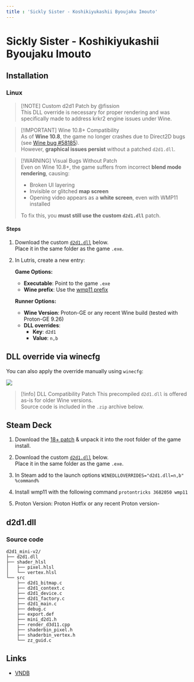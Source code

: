 ```yaml
---
title : 'Sickly Sister - Koshikiyukashii Byoujaku Imouto'
---
```


<script setup> 
import DownloadButton from '@components/DownloadButton.vue'
</script>


# Sickly Sister - Koshikiyukashii Byoujaku Imouto
## Installation

### Linux

> [!NOTE] Custom d2d1 Patch by @fission  
> This DLL override is necessary for proper rendering and was specifically made to address krkr2 engine issues under Wine.

> [!IMPORTANT] Wine 10.8+ Compatibility  
> As of **Wine 10.8**, the game no longer crashes due to Direct2D bugs (see [Wine bug #58185](https://bugs.winehq.org/show_bug.cgi?id=58185)).  
> However, **graphical issues persist** without a patched `d2d1.dll`.

> [!WARNING] Visual Bugs Without Patch  
> Even on Wine 10.8+, the game suffers from incorrect **blend mode rendering**, causing:  
> - Broken UI layering  
> - Invisible or glitched **map screen**  
> - Opening video appears as a **white screen**, even with WMP11 installed  
>  
> To fix this, you **must still use the custom `d2d1.dll`** patch.

#### Steps

1. Download the custom [`d2d1.dll`](#d2d1-dll) below.  
   Place it in the same folder as the game `.exe`.

2. In Lutris, create a new entry:

   **Game Options:**
   - **Executable**: Point to the game `.exe`
   - **Wine prefix**: Use the [wmp11 prefix](../linux/wineprefixes.md)

   **Runner Options:**
   - **Wine Version**: Proton-GE or any recent Wine build (tested with Proton-GE 9.26)
   - **DLL overrides**:
     - **Key**: `d2d1`
     - **Value**: `n,b`

## DLL override via winecfg

You can also apply the override manually using `winecfg`:

![](https://github.com/b-fission/vn_winestuff/blob/main/custom-fixes/krkr-d2d1/wine_override.png?raw=true)

> [!info] DLL Compatibility Patch
> This precompiled `d2d1.dll` is offered as-is for older Wine versions.  
> Source code is included in the `.zip` archive below.

## Steam Deck
1. Download the [18+ patch](https://appendingpulse.jp/dl/dok7cefc0mv7?lang=en) & unpack it into the root folder of the game install. 

2. Download the custom [`d2d1.dll`](#d2d1-dll) below.  
   Place it in the same folder as the game `.exe`.

3. In Steam add to the launch options `WINEDLLOVERRIDES="d2d1.dll=n,b" %command%`

4. Install wmp11 with the following command `protontricks 3682050 wmp11`

5. Proton Version: Proton Hotfix or any recent Proton version-

## d2d1.dll
<DownloadButton filePath="dlls/d2d1.dll" />

### Source code
<DownloadButton filePath="dlls/d2d1_mini-v2.zip" />

```
d2d1_mini-v2/
├── d2d1.dll
├── shader_hlsl
│   ├── pixel.hlsl
│   └── vertex.hlsl
└── src
    ├── d2d1_bitmap.c
    ├── d2d1_context.c
    ├── d2d1_device.c
    ├── d2d1_factory.c
    ├── d2d1_main.c
    ├── debug.c
    ├── export.def
    ├── mini_d2d1.h
    ├── render_d3d11.cpp
    ├── shaderbin_pixel.h
    ├── shaderbin_vertex.h
    └── zz_guid.c
```

## Links

* [VNDB](https://vndb.org/v48724)
